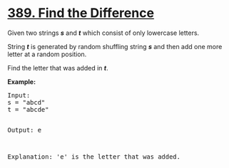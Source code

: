 <h1 class="title__20p2"><a href="/problems/find-the-difference/">389. Find the Difference</a></h1>

<div><p>
Given two strings <b><i>s</i></b> and <b><i>t</i></b> which consist of only lowercase letters.</p>

<p>String <b><i>t</i></b> is generated by random shuffling string <b><i>s</i></b> and then add one more letter at a random position.</p>

<p>Find the letter that was added in <b><i>t</i></b>.</p>

<p><b>Example:</b>
</p><pre>Input:
s = "abcd"
t = "abcde"

Output:
e

Explanation:
'e' is the letter that was added.
</pre></div>
